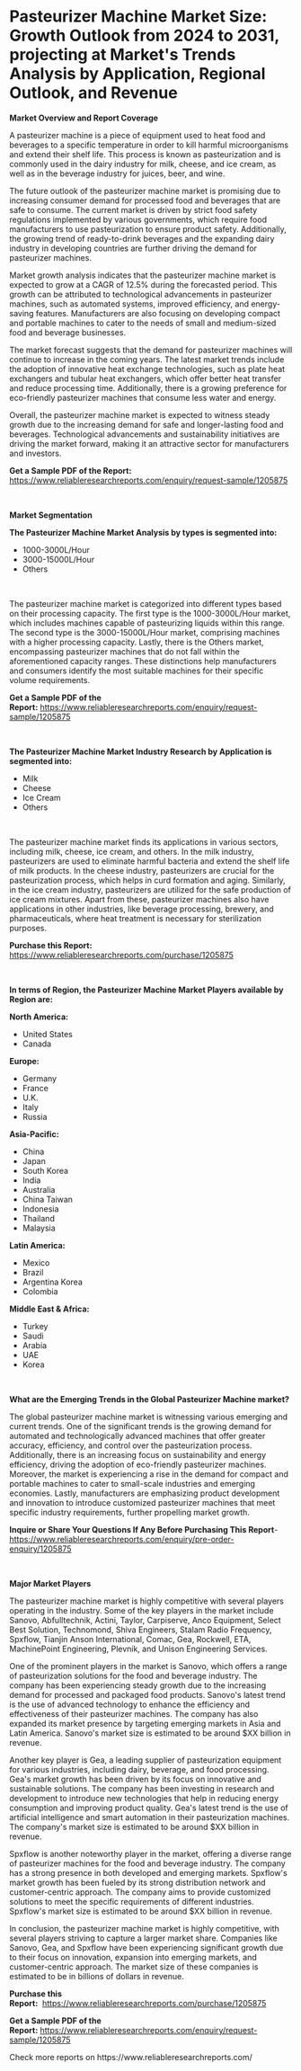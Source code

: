<p><h1>Pasteurizer Machine Market Size: Growth Outlook from 2024 to 2031, projecting at Market's Trends Analysis by Application, Regional Outlook, and Revenue</h1></p><p><strong>Market Overview and Report Coverage</strong></p>
<p><p>A pasteurizer machine is a piece of equipment used to heat food and beverages to a specific temperature in order to kill harmful microorganisms and extend their shelf life. This process is known as pasteurization and is commonly used in the dairy industry for milk, cheese, and ice cream, as well as in the beverage industry for juices, beer, and wine.</p><p>The future outlook of the pasteurizer machine market is promising due to increasing consumer demand for processed food and beverages that are safe to consume. The current market is driven by strict food safety regulations implemented by various governments, which require food manufacturers to use pasteurization to ensure product safety. Additionally, the growing trend of ready-to-drink beverages and the expanding dairy industry in developing countries are further driving the demand for pasteurizer machines.</p><p>Market growth analysis indicates that the pasteurizer machine market is expected to grow at a CAGR of 12.5% during the forecasted period. This growth can be attributed to technological advancements in pasteurizer machines, such as automated systems, improved efficiency, and energy-saving features. Manufacturers are also focusing on developing compact and portable machines to cater to the needs of small and medium-sized food and beverage businesses.</p><p>The market forecast suggests that the demand for pasteurizer machines will continue to increase in the coming years. The latest market trends include the adoption of innovative heat exchange technologies, such as plate heat exchangers and tubular heat exchangers, which offer better heat transfer and reduce processing time. Additionally, there is a growing preference for eco-friendly pasteurizer machines that consume less water and energy.</p><p>Overall, the pasteurizer machine market is expected to witness steady growth due to the increasing demand for safe and longer-lasting food and beverages. Technological advancements and sustainability initiatives are driving the market forward, making it an attractive sector for manufacturers and investors.</p></p>
<p><strong>Get a Sample PDF of the Report:</strong> <a href="https://www.reliableresearchreports.com/enquiry/request-sample/1205875">https://www.reliableresearchreports.com/enquiry/request-sample/1205875</a></p>
<p>&nbsp;</p>
<p><strong>Market Segmentation</strong></p>
<p><strong>The Pasteurizer Machine Market Analysis by types is segmented into:</strong></p>
<p><ul><li>1000-3000L/Hour</li><li>3000-15000L/Hour</li><li>Others</li></ul></p>
<p>&nbsp;</p>
<p><p>The pasteurizer machine market is categorized into different types based on their processing capacity. The first type is the 1000-3000L/Hour market, which includes machines capable of pasteurizing liquids within this range. The second type is the 3000-15000L/Hour market, comprising machines with a higher processing capacity. Lastly, there is the Others market, encompassing pasteurizer machines that do not fall within the aforementioned capacity ranges. These distinctions help manufacturers and consumers identify the most suitable machines for their specific volume requirements.</p></p>
<p><strong>Get a Sample PDF of the Report:</strong>&nbsp;<a href="https://www.reliableresearchreports.com/enquiry/request-sample/1205875">https://www.reliableresearchreports.com/enquiry/request-sample/1205875</a></p>
<p>&nbsp;</p>
<p><strong>The Pasteurizer Machine Market Industry Research by Application is segmented into:</strong></p>
<p><ul><li>Milk</li><li>Cheese</li><li>Ice Cream</li><li>Others</li></ul></p>
<p>&nbsp;</p>
<p><p>The pasteurizer machine market finds its applications in various sectors, including milk, cheese, ice cream, and others. In the milk industry, pasteurizers are used to eliminate harmful bacteria and extend the shelf life of milk products. In the cheese industry, pasteurizers are crucial for the pasteurization process, which helps in curd formation and aging. Similarly, in the ice cream industry, pasteurizers are utilized for the safe production of ice cream mixtures. Apart from these, pasteurizer machines also have applications in other industries, like beverage processing, brewery, and pharmaceuticals, where heat treatment is necessary for sterilization purposes.</p></p>
<p><strong>Purchase this Report:</strong>&nbsp; <a href="https://www.reliableresearchreports.com/purchase/1205875">https://www.reliableresearchreports.com/purchase/1205875</a></p>
<p>&nbsp;</p>
<p><strong>In terms of Region, the Pasteurizer Machine Market Players available by Region are:</strong></p>
<p>
    <p> <strong> North America: </strong>
        <ul>
            <li>United States</li>
            <li>Canada</li>
        </ul>
        </p> 
    <p> <strong> Europe: </strong>
        <ul>
            <li>Germany</li>
            <li>France</li>
            <li>U.K.</li>
            <li>Italy</li>
            <li>Russia</li>
        </ul>
        </p> 
    <p> <strong> Asia-Pacific: </strong>
        <ul>
            <li>China</li>
            <li>Japan</li>
            <li>South Korea</li>
            <li>India</li>
            <li>Australia</li>
            <li>China Taiwan</li>
            <li>Indonesia</li>
            <li>Thailand</li>
            <li>Malaysia</li>
        </ul>
        </p> 
    <p> <strong> Latin America: </strong>
        <ul>
            <li>Mexico</li>
            <li>Brazil</li>
            <li>Argentina Korea</li>
            <li>Colombia</li>
        </ul>
        </p> 
    <p> <strong> Middle East & Africa: </strong>
        <ul>
            <li>Turkey</li>
            <li>Saudi</li>
            <li>Arabia</li>
            <li>UAE</li>
            <li>Korea</li>
        </ul>
    </p>
    </p>
<p>&nbsp;</p>
<p><strong>What are the Emerging Trends in the Global Pasteurizer Machine market?</strong></p>
<p><p>The global pasteurizer machine market is witnessing various emerging and current trends. One of the significant trends is the growing demand for automated and technologically advanced machines that offer greater accuracy, efficiency, and control over the pasteurization process. Additionally, there is an increasing focus on sustainability and energy efficiency, driving the adoption of eco-friendly pasteurizer machines. Moreover, the market is experiencing a rise in the demand for compact and portable machines to cater to small-scale industries and emerging economies. Lastly, manufacturers are emphasizing product development and innovation to introduce customized pasteurizer machines that meet specific industry requirements, further propelling market growth.</p></p>
<p><strong>Inquire or Share Your Questions If Any Before Purchasing This Report</strong>- <a href="https://www.reliableresearchreports.com/enquiry/pre-order-enquiry/1205875">https://www.reliableresearchreports.com/enquiry/pre-order-enquiry/1205875</a></p>
<p>&nbsp;</p>
<p><strong>Major Market Players</strong></p>
<p><p>The pasteurizer machine market is highly competitive with several players operating in the industry. Some of the key players in the market include Sanovo, Abfulltechnik, Actini, Taylor, Carpiserve, Anco Equipment, Select Best Solution, Technomond, Shiva Engineers, Stalam Radio Frequency, Spxflow, Tianjin Anson International, Comac, Gea, Rockwell, ETA, MachinePoint Engineering, Plevnik, and Unison Engineering Services.</p><p>One of the prominent players in the market is Sanovo, which offers a range of pasteurization solutions for the food and beverage industry. The company has been experiencing steady growth due to the increasing demand for processed and packaged food products. Sanovo's latest trend is the use of advanced technology to enhance the efficiency and effectiveness of their pasteurizer machines. The company has also expanded its market presence by targeting emerging markets in Asia and Latin America. Sanovo's market size is estimated to be around $XX billion in revenue.</p><p>Another key player is Gea, a leading supplier of pasteurization equipment for various industries, including dairy, beverage, and food processing. Gea's market growth has been driven by its focus on innovative and sustainable solutions. The company has been investing in research and development to introduce new technologies that help in reducing energy consumption and improving product quality. Gea's latest trend is the use of artificial intelligence and smart automation in their pasteurization machines. The company's market size is estimated to be around $XX billion in revenue.</p><p>Spxflow is another noteworthy player in the market, offering a diverse range of pasteurizer machines for the food and beverage industry. The company has a strong presence in both developed and emerging markets. Spxflow's market growth has been fueled by its strong distribution network and customer-centric approach. The company aims to provide customized solutions to meet the specific requirements of different industries. Spxflow's market size is estimated to be around $XX billion in revenue.</p><p>In conclusion, the pasteurizer machine market is highly competitive, with several players striving to capture a larger market share. Companies like Sanovo, Gea, and Spxflow have been experiencing significant growth due to their focus on innovation, expansion into emerging markets, and customer-centric approach. The market size of these companies is estimated to be in billions of dollars in revenue.</p></p>
<p><strong>Purchase this Report:</strong>&nbsp;&nbsp;<a href="https://www.reliableresearchreports.com/purchase/1205875">https://www.reliableresearchreports.com/purchase/1205875</a></p>
<p></p>
<p><strong>Get a Sample PDF of the Report:</strong>&nbsp;<a href="https://www.reliableresearchreports.com/enquiry/request-sample/1205875">https://www.reliableresearchreports.com/enquiry/request-sample/1205875</a></p>
<p>Check more reports on https://www.reliableresearchreports.com/</p>